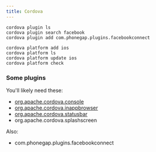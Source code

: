 ```yaml
---
title: Cordova
---
```


    cordova plugin ls
    cordova plugin search facebook
    cordova plugin add com.phonegap.plugins.facebookconnect

    cordova platform add ios
    cordova platform ls
    cordova platform update ios
    cordova platform check

### Some plugins

You'll likely need these:

- [org.apache.cordova.console](https://github.com/apache/cordova-plugin-console)
- [org.apache.cordova.inappbrowser](https://github.com/apache/cordova-plugin-inappbrowser)
- [org.apache.cordova.statusbar](https://github.com/apache/cordova-plugin-statusbar)
- org.apache.cordova.splashscreen

Also:

- com.phonegap.plugins.facebookconnect
